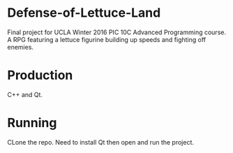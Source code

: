 # Defense-of-Lettuce-Land
Final project for UCLA Winter 2016 PIC 10C Advanced Programming course. A RPG featuring a lettuce figurine building up speeds and fighting off enemies.
# Production
C++ and Qt.
# Running
CLone the repo. Need to install Qt then open and run the project.
